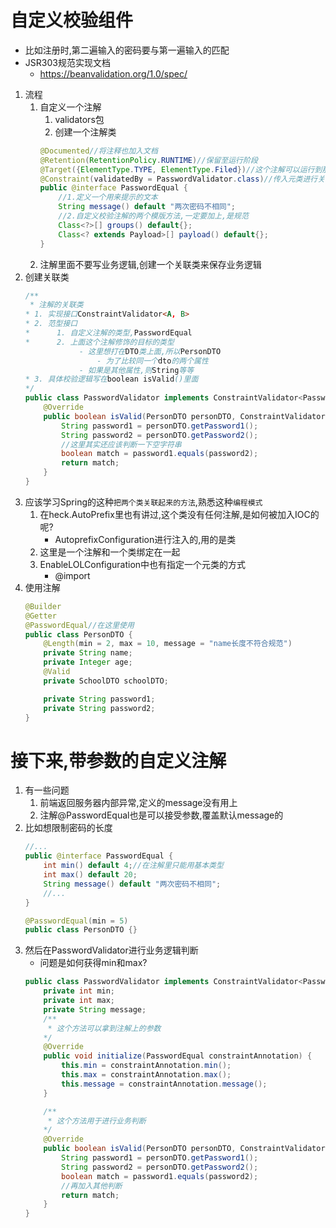 # 自定义校验组件
- 比如注册时,第二遍输入的密码要与第一遍输入的匹配
- JSR303规范实现文档
    - https://beanvalidation.org/1.0/spec/
1. 流程
    1. 自定义一个注解
        1. validators包
        2. 创建一个注解类
        ```java
        @Documented//将注释也加入文档
        @Retention(RetentionPolicy.RUNTIME)//保留至运行阶段
        @Target({ElementType.TYPE, ElementType.Filed})//这个注解可以运行到那些对象上
        @Constraint(validatedBy = PasswordValidator.class)//传入元类进行关联
        public @interface PasswordEqual {
            //1.定义一个用来提示的文本
            String message() default "两次密码不相同";
            //2.自定义校验注解的两个模版方法,一定要加上,是规范
            Class<?>[] groups() default{};
            Class<? extends Payload>[] payload() default{};
        }
        ```
    2. 注解里面不要写业务逻辑,创建一个关联类来保存业务逻辑
2. 创建关联类
    ```java
    /**
     * 注解的关联类
    * 1. 实现接口ConstraintValidator<A, B>
    * 2. 范型接口
    *      1. 自定义注解的类型,PasswordEqual
    *      2. 上面这个注解修饰的目标的类型
                - 这里想打在DTO类上面,所以PersonDTO
                    - 为了比较同一个dto的两个属性
                - 如果是其他属性,则String等等
    * 3. 具体校验逻辑写在boolean isValid()里面
    */
    public class PasswordValidator implements ConstraintValidator<PasswordEqual, PersonDTO> {
        @Override
        public boolean isValid(PersonDTO personDTO, ConstraintValidatorContext constraintValidatorContext) {
            String password1 = personDTO.getPassword1();
            String password2 = personDTO.getPassword2();
            //这里其实还应该判断一下空字符串
            boolean match = password1.equals(password2);
            return match;
        }
    }
    ```
3. 应该学习Spring的这种`把两个类关联起来的方法`,熟悉这种`编程模式`
    1. 在heck.AutoPrefix里也有讲过,这个类没有任何注解,是如何被加入IOC的呢?
        - AutoprefixConfiguration进行注入的,用的是类
    2. 这里是一个注解和一个类绑定在一起
    3. EnableLOLConfiguration中也有指定一个元类的方式
        - @import
4. 使用注解
    ```java
    @Builder
    @Getter
    @PasswordEqual//在这里使用
    public class PersonDTO {
        @Length(min = 2, max = 10, message = "name长度不符合规范")
        private String name;
        private Integer age;
        @Valid
        private SchoolDTO schoolDTO;

        private String password1;
        private String password2;
    }
    ```
# 接下来,带参数的自定义注解
1. 有一些问题
    1. 前端返回服务器内部异常,定义的message没有用上
    2. 注解@PasswordEqual也是可以接受参数,覆盖默认message的
2. 比如想限制密码的长度
    ```java
    //...
    public @interface PasswordEqual {
        int min() default 4;//在注解里只能用基本类型
        int max() default 20;
        String message() default "两次密码不相同";
        //...
    }

    @PasswordEqual(min = 5)
    public class PersonDTO {}
    ```
3. 然后在PasswordValidator进行业务逻辑判断
    - 问题是如何获得min和max?
    ```java
    public class PasswordValidator implements ConstraintValidator<PasswordEqual, PersonDTO> {
        private int min;
        private int max;
        private String message;
        /**
         * 这个方法可以拿到注解上的参数
        */
        @Override
        public void initialize(PasswordEqual constraintAnnotation) {
            this.min = constraintAnnotation.min();
            this.max = constraintAnnotation.max();
            this.message = constraintAnnotation.message();
        }

        /**
         * 这个方法用于进行业务判断
        */
        @Override
        public boolean isValid(PersonDTO personDTO, ConstraintValidatorContext constraintValidatorContext) {
            String password1 = personDTO.getPassword1();
            String password2 = personDTO.getPassword2();
            boolean match = password1.equals(password2);
            //再加入其他判断
            return match;
        }
    }
    ```